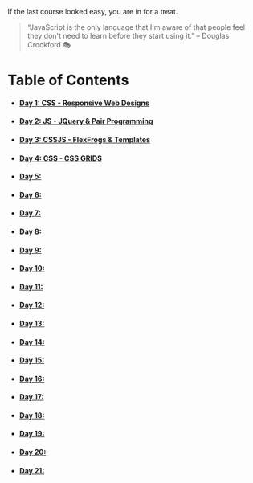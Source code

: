 If the last course looked easy, you are in for a treat.

> “JavaScript is the only language that I'm aware of that people feel they don't need to learn before they start using it.” – Douglas Crockford :performing_arts:

# **Table of Contents**
* #### [Day 1: CSS - Responsive Web Designs](https://abukhalil95.github.io/reading-notes/301/class-01)
* #### [Day 2: JS - JQuery & Pair Programming](https://abukhalil95.github.io/reading-notes/301/class-02)
* #### [Day 3: CSSJS - FlexFrogs & Templates](https://abukhalil95.github.io/reading-notes/301/class-03)
* #### [Day 4: CSS - CSS GRIDS](https://abukhalil95.github.io/reading-notes/301/class-04)
* #### [Day 5: ](https://abukhalil95.github.io/reading-notes/301/class-05)
* #### [Day 6: ](https://abukhalil95.github.io/reading-notes/301/class-06)
* #### [Day 7: ](https://abukhalil95.github.io/reading-notes/301/class-07)
* #### [Day 8: ](https://abukhalil95.github.io/reading-notes/301/class-08)
* #### [Day 9: ](https://abukhalil95.github.io/reading-notes/301/class-09)
* #### [Day 10: ](https://abukhalil95.github.io/reading-notes/301/class-10)
* #### [Day 11: ](https://abukhalil95.github.io/reading-notes/301/class-11)
* #### [Day 12: ](https://abukhalil95.github.io/reading-notes/301/class-12)
* #### [Day 13: ](https://abukhalil95.github.io/reading-notes/301/class-13)
* #### [Day 14: ](https://abukhalil95.github.io/reading-notes/301/class-14)
* #### [Day 15: ](https://abukhalil95.github.io/reading-notes/301/class-15)
* #### [Day 16: ](https://abukhalil95.github.io/reading-notes/301/class-16)
* #### [Day 17: ](https://abukhalil95.github.io/reading-notes/301/class-17)
* #### [Day 18: ](https://abukhalil95.github.io/reading-notes/301/class-18)
* #### [Day 19: ](https://abukhalil95.github.io/reading-notes/301/class-19)
* #### [Day 20: ](https://abukhalil95.github.io/reading-notes/301/class-20)
* #### [Day 21: ](https://abukhalil95.github.io/reading-notes/301/class-21)

